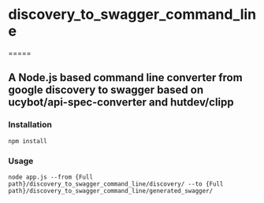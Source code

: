 # discovery_to_swagger_command_line
=====

## A Node.js based command line converter from google discovery to swagger based on ucybot/api-spec-converter and hutdev/clipp

### Installation
    npm install
    
### Usage
    node app.js --from {Full path}/discovery_to_swagger_command_line/discovery/ --to {Full path}/discovery_to_swagger_command_line/generated_swagger/

